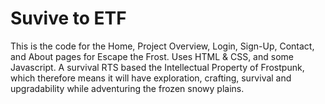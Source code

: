 # Suvive to ETF
This is the code for the Home, Project Overview, Login, Sign-Up, Contact, and About pages for Escape the Frost. Uses HTML & CSS, and some Javascript. A survival RTS based the Intellectual Property of Frostpunk, which therefore means it will have exploration, crafting, survival and upgradability while adventuring the frozen snowy plains.
